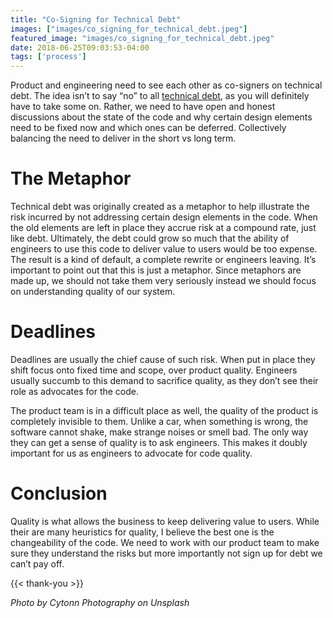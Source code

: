 ```yaml
---
title: "Co-Signing for Technical Debt"
images: ["images/co_signing_for_technical_debt.jpeg"]
featured_image: "images/co_signing_for_technical_debt.jpeg"
date: 2018-06-25T09:03:53-04:00
tags: ['process']
---
```


Product and engineering need to see each other as co-signers on technical debt. The idea isn’t to say “no” to all [technical debt](http://wiki.c2.com/?TechnicalDebt), as you will definitely have to take some on. Rather, we need to have open and honest discussions about the state of the code and why certain design elements need to be fixed now and which ones can be deferred. Collectively balancing the need to deliver in the short vs long term.

# The Metaphor

Technical debt was originally created as a metaphor to help illustrate the risk incurred by not addressing certain design elements in the code. When the old elements are left in place they accrue risk at a compound rate, just like debt. Ultimately, the debt could grow so much that the ability of engineers to use this code to deliver value to users would be too expense. The result is a kind of default, a complete rewrite or engineers leaving.
It’s important to point out that this is just a metaphor. Since metaphors are made up, we should not take them very seriously instead we should focus on understanding quality of our system.

# Deadlines

Deadlines are usually the chief cause of such risk. When put in place they shift focus onto fixed time and scope, over product quality. Engineers usually succumb to this demand to sacrifice quality, as they don’t see their role as advocates for the code.

The product team is in a difficult place as well, the quality of the product is completely invisible to them. Unlike a car, when something is wrong, the software cannot shake, make strange noises or smell bad. The only way they can get a sense of quality is to ask engineers. This makes it doubly important for us as engineers to advocate for code quality.

# Conclusion

Quality is what allows the business to keep delivering value to users. While their are many heuristics for quality, I believe the best one is the changeability of the code. We need to work with our product team to make sure they understand the risks but more importantly not sign up for debt we can’t pay off.

{{< thank-you >}}

*Photo by Cytonn Photography on Unsplash*